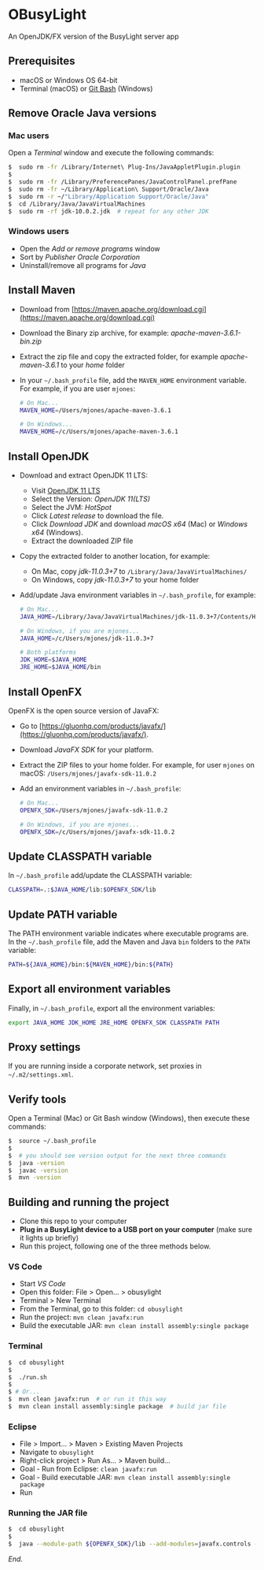 # OBusyLight

An OpenJDK/FX version of the BusyLight server app

## Prerequisites

* macOS or Windows OS 64-bit
* Terminal (macOS) or [Git Bash](https://git-scm.com/download/win) (Windows)

## Remove Oracle Java versions

### Mac users

Open a _Terminal_ window and execute the following commands:

```bash
$  sudo rm -fr /Library/Internet\ Plug-Ins/JavaAppletPlugin.plugin
$
$  sudo rm -fr /Library/PreferencePanes/JavaControlPanel.prefPane 
$  sudo rm -fr ~/Library/Application\ Support/Oracle/Java
$  sudo rm -r ~/"Library/Application Support/Oracle/Java"
$  cd /Library/Java/JavaVirtualMachines
$  sudo rm -rf jdk-10.0.2.jdk  # repeat for any other JDK
```

### Windows users

* Open the _Add or remove programs_ window
* Sort by _Publisher_ *Oracle Corporation*
* Uninstall/remove all programs for _Java_

## Install Maven

* Download from [https://maven.apache.org/download.cgi](https://maven.apache.org/download.cgi)
* Download the Binary zip archive, for example: *apache-maven-3.6.1-bin.zip*
* Extract the zip file and copy the extracted folder, for example *apache-maven-3.6.1* to your *home* folder
* In your `~/.bash_profile` file, add the `MAVEN_HOME` environment variable. For example, if you are user `mjones`:

    ```bash
    # On Mac...
    MAVEN_HOME=/Users/mjones/apache-maven-3.6.1

    # On Windows...
    MAVEN_HOME=/c/Users/mjones/apache-maven-3.6.1
    ```

## Install OpenJDK

* Download and extract OpenJDK 11 LTS:

  * Visit [OpenJDK 11 LTS](https://adoptopenjdk.net/?variant=openjdk11&jvmVariant=hotspot)
  * Select the Version: _OpenJDK 11(LTS)_
  * Select the JVM: _HotSpot_
  * Click _Latest release_ to download the file.
  * Click *Download JDK* and download _macOS x64_ (Mac) or _Windows x64_ (Windows).
  * Extract the downloaded ZIP file

* Copy the extracted folder to another location, for example:

  * On Mac, copy *jdk-11.0.3+7* to `/Library/Java/JavaVirtualMachines/`
  * On Windows, copy *jdk-11.0.3+7* to your home folder

* Add/update Java environment variables in `~/.bash_profile`, for example:

    ```bash
    # On Mac...
    JAVA_HOME=/Library/Java/JavaVirtualMachines/jdk-11.0.3+7/Contents/Home

    # On Windows, if you are mjones...
    JAVA_HOME=/c/Users/mjones/jdk-11.0.3+7

    # Both platforms
    JDK_HOME=$JAVA_HOME
    JRE_HOME=$JAVA_HOME/bin
    ```

## Install OpenFX

OpenFX is the open source version of JavaFX:

* Go to [https://gluonhq.com/products/javafx/](https://gluonhq.com/products/javafx/).
* Download _JavaFX SDK_ for your platform.
* Extract the ZIP files to your home folder. For example, for user `mjones` on macOS: `/Users/mjones/javafx-sdk-11.0.2`
* Add an environment variables in `~/.bash_profile`:

    ```bash
    # On Mac...
    OPENFX_SDK=/Users/mjones/javafx-sdk-11.0.2

    # On Windows, if you are mjones...
    OPENFX_SDK=/c/Users/mjones/javafx-sdk-11.0.2
    ```

## Update CLASSPATH variable

In `~/.bash_profile` add/update the CLASSPATH variable:

```bash
CLASSPATH=.:$JAVA_HOME/lib:$OPENFX_SDK/lib
```

## Update PATH variable

The PATH environment variable indicates where executable programs are. In the `~/.bash_profile` file, add the Maven and Java `bin` folders to the `PATH` variable:

```bash
PATH=${JAVA_HOME}/bin:${MAVEN_HOME}/bin:${PATH}
```

## Export all environment variables

Finally, in `~/.bash_profile`, export all the environment variables:

```bash
export JAVA_HOME JDK_HOME JRE_HOME OPENFX_SDK CLASSPATH PATH
```

## Proxy settings

If you are running inside a corporate network, set proxies in `~/.m2/settings.xml`.

## Verify tools

Open a Terminal (Mac) or Git Bash window (Windows), then execute these commands:

```bash
$  source ~/.bash_profile
$
$  # you should see version output for the next three commands
$  java -version   
$  javac -version
$  mvn -version
```

## Building and running the project

* Clone this repo to your computer
* **Plug in a BusyLight device to a USB port on your computer** (make sure it lights up briefly)
* Run this project, following one of the three methods below.

### VS Code

* Start _VS Code_
* Open this folder: File > Open... > obusylight
* Terminal > New Terminal
* From the Terminal, go to this folder: `cd obusylight`
* Run the project: `mvn clean javafx:run`
* Build the executable JAR: `mvn clean install assembly:single package`

### Terminal

```bash
$  cd obusylight
$
$  ./run.sh
$
$ # Or...
$  mvn clean javafx:run  # or run it this way
$  mvn clean install assembly:single package  # build jar file
```

### Eclipse

* File > Import... > Maven > Existing Maven Projects
* Navigate to `obusylight`
* Right-click project > Run As... > Maven build...
* Goal - Run from Eclipse: `clean javafx:run`
* Goal - Build executable JAR: `mvn clean install assembly:single package`
* Run

### Running the JAR file

```bash
$  cd obusylight
$
$  java --module-path ${OPENFX_SDK}/lib --add-modules=javafx.controls -jar target/obusylight-1.0-jar-with-dependencies.jar
```

_End._
